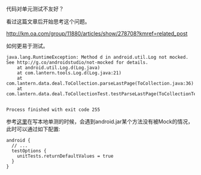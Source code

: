 [Tag]: android

代码对单元测试不友好？

看过这篇文章后开始思考这个问题。

http://km.oa.com/group/11880/articles/show/278708?kmref=related_post

如何更易于测试。


```
java.lang.RuntimeException: Method d in android.util.Log not mocked. See http://g.co/androidstudio/not-mocked for details.
    at android.util.Log.d(Log.java)
    at com.lantern.tools.Log.d(Log.java:21)
    at com.lantern.data.deal.ToCollection.parseLastPage(ToCollection.java:36)
    at com.lantern.data.deal.ToCollectionTest.testParseLastPage(ToCollectionTest.java:33)


Process finished with exit code 255
```

参考[这里][ref1]在写本地单测的时候，会遇到android.jar某个方法没有被Mock的情况，此时可以通过如下配置:

```
android {
  // ...
  testOptions { 
    unitTests.returnDefaultValues = true
  }
}
```


[ref1]: https://segmentfault.com/q/1010000004025209